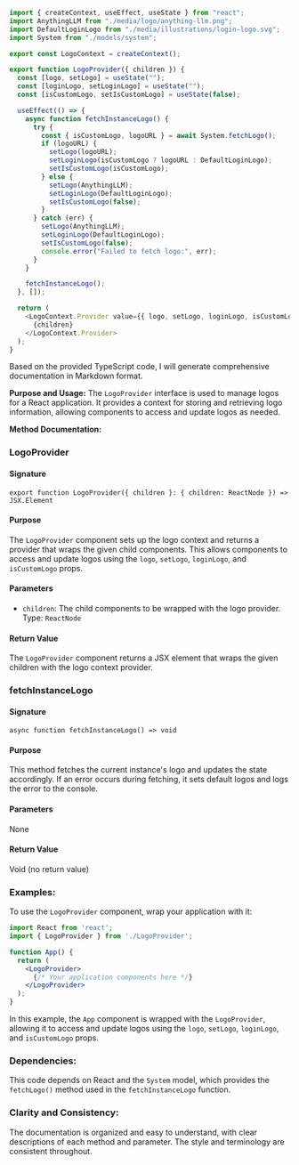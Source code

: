 ```javascript
import { createContext, useEffect, useState } from "react";
import AnythingLLM from "./media/logo/anything-llm.png";
import DefaultLoginLogo from "./media/illustrations/login-logo.svg";
import System from "./models/system";

export const LogoContext = createContext();

export function LogoProvider({ children }) {
  const [logo, setLogo] = useState("");
  const [loginLogo, setLoginLogo] = useState("");
  const [isCustomLogo, setIsCustomLogo] = useState(false);

  useEffect(() => {
    async function fetchInstanceLogo() {
      try {
        const { isCustomLogo, logoURL } = await System.fetchLogo();
        if (logoURL) {
          setLogo(logoURL);
          setLoginLogo(isCustomLogo ? logoURL : DefaultLoginLogo);
          setIsCustomLogo(isCustomLogo);
        } else {
          setLogo(AnythingLLM);
          setLoginLogo(DefaultLoginLogo);
          setIsCustomLogo(false);
        }
      } catch (err) {
        setLogo(AnythingLLM);
        setLoginLogo(DefaultLoginLogo);
        setIsCustomLogo(false);
        console.error("Failed to fetch logo:", err);
      }
    }

    fetchInstanceLogo();
  }, []);

  return (
    <LogoContext.Provider value={{ logo, setLogo, loginLogo, isCustomLogo }}>
      {children}
    </LogoContext.Provider>
  );
}

```
Based on the provided TypeScript code, I will generate comprehensive documentation in Markdown format.

**Purpose and Usage:**
The `LogoProvider` interface is used to manage logos for a React application. It provides a context for storing and retrieving logo information, allowing components to access and update logos as needed.

**Method Documentation:**

### LogoProvider

#### Signature
```
export function LogoProvider({ children }: { children: ReactNode }) => JSX.Element
```
#### Purpose
The `LogoProvider` component sets up the logo context and returns a provider that wraps the given child components. This allows components to access and update logos using the `logo`, `setLogo`, `loginLogo`, and `isCustomLogo` props.

#### Parameters

* `children`: The child components to be wrapped with the logo provider. Type: `ReactNode`

#### Return Value
The `LogoProvider` component returns a JSX element that wraps the given children with the logo context provider.

### fetchInstanceLogo

#### Signature
```
async function fetchInstanceLogo() => void
```
#### Purpose
This method fetches the current instance's logo and updates the state accordingly. If an error occurs during fetching, it sets default logos and logs the error to the console.

#### Parameters
None

#### Return Value
Void (no return value)

### Examples:

To use the `LogoProvider` component, wrap your application with it:
```jsx
import React from 'react';
import { LogoProvider } from './LogoProvider';

function App() {
  return (
    <LogoProvider>
      {/* Your application components here */}
    </LogoProvider>
  );
}
```
In this example, the `App` component is wrapped with the `LogoProvider`, allowing it to access and update logos using the `logo`, `setLogo`, `loginLogo`, and `isCustomLogo` props.

### Dependencies:
This code depends on React and the `System` model, which provides the `fetchLogo()` method used in the `fetchInstanceLogo` function.

### Clarity and Consistency:
The documentation is organized and easy to understand, with clear descriptions of each method and parameter. The style and terminology are consistent throughout.